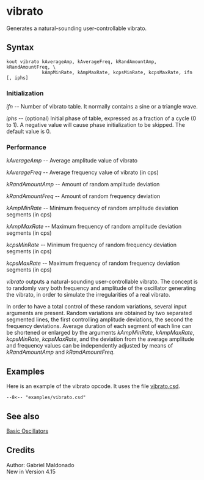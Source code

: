<!--
id:vibrato
category:Signal Generators:Basic Oscillators
-->
# vibrato
Generates a natural-sounding user-controllable vibrato.  

## Syntax
```csound-orc
kout vibrato kAverageAmp, kAverageFreq, kRandAmountAmp, kRandAmountFreq, \
             kAmpMinRate, kAmpMaxRate, kcpsMinRate, kcpsMaxRate, ifn [, iphs]
```

### Initialization
_ifn_ -- Number of vibrato table. It normally contains a sine or a triangle wave.  
  
_iphs_ -- (optional) Initial phase of table, expressed as a fraction of a cycle (0 to 1). A negative value will cause phase initialization to be skipped. The default value is 0.  

### Performance
_kAverageAmp_ -- Average amplitude value of vibrato  
  
_kAverageFreq_ -- Average frequency value of vibrato (in cps)  
  
_kRandAmountAmp_ -- Amount of random amplitude deviation  
  
_kRandAmountFreq_ -- Amount of random frequency deviation  
  
_kAmpMinRate_ -- Minimum frequency of random amplitude deviation segments (in cps)  
  
_kAmpMaxRate_ -- Maximum frequency of random amplitude deviation segments (in cps)  
  
_kcpsMinRate_ -- Minimum frequency of random frequency deviation segments (in cps)  
  
_kcpsMaxRate_ -- Maximum frequency of random frequency deviation segments (in cps)  
  
_vibrato_ outputs a natural-sounding user-controllable vibrato. The concept is to randomly vary both frequency and amplitude of the oscillator generating the vibrato, in order to simulate the irregularities of a real vibrato.  
  
In order to have a total control of these random variations, several input arguments are present. Random variations are obtained by two separated segmented lines, the first controlling amplitude deviations, the second the frequency deviations. Average duration of each segment of each line can be shortened or enlarged by the arguments _kAmpMinRate_, _kAmpMaxRate_, _kcpsMinRate_, _kcpsMaxRate_, and the deviation from the average amplitude and frequency values can be independently adjusted by means of _kRandAmountAmp_ and _kRandAmountFreq_.  

## Examples
Here is an example of the vibrato opcode. It uses the file [vibrato.csd](../../examples/vibrato.csd).
``` csound-orc title="Example of the vibrato opcode." linenums="1"
--8<-- "examples/vibrato.csd"
```

## See also
[Basic Oscillators](../../siggen/basic)  

## Credits
Author: Gabriel Maldonado  
New in Version 4.15
